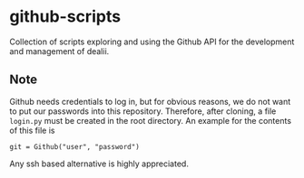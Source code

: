 # github-scripts

Collection of scripts exploring and using the Github API for the development and management of dealii.

## Note

Github needs credentials to log in, but for obvious reasons, we do not want to put our passwords into this repository. Therefore, after cloning, a file `login.py` must be created in the root directory. An example for the contents of this file is
```
git = Github("user", "password")
```
Any ssh based alternative is highly appreciated.
